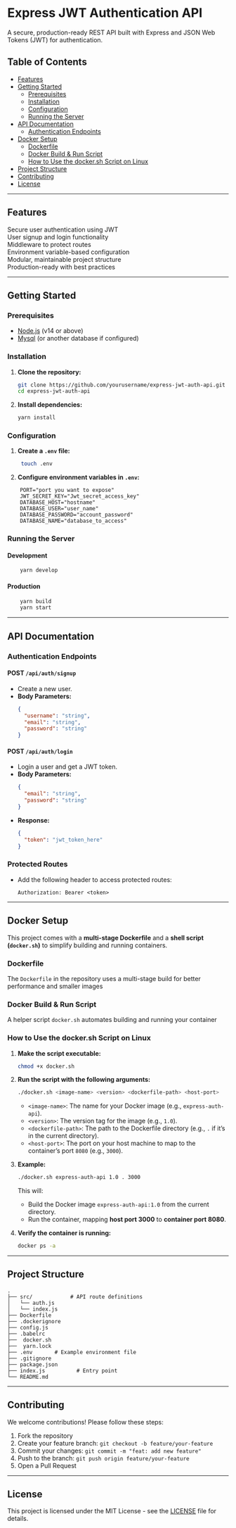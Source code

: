 
# Express JWT Authentication API

A secure, production-ready REST API built with Express and JSON Web Tokens (JWT) for authentication.

## Table of Contents

- [Features](#features)
- [Getting Started](#getting-started)
  - [Prerequisites](#prerequisites)
  - [Installation](#installation)
  - [Configuration](#configuration)
  - [Running the Server](#running-the-server)
- [API Documentation](#api-documentation)
  - [Authentication Endpoints](#authentication-endpoints)
- [Docker Setup](#docker-setup)
  - [Dockerfile](#dockerfile)
  - [Docker Build & Run Script](#docker-build--run-script)
  - [How to Use the docker.sh Script on Linux](#how-to-use-the-dockersh-script-on-linux)
- [Project Structure](#project-structure)
- [Contributing](#contributing)
- [License](#license)

---

## Features

 Secure user authentication using JWT  
 User signup and login functionality  
 Middleware to protect routes  
 Environment variable-based configuration  
 Modular, maintainable project structure  
 Production-ready with best practices  

---

## Getting Started

### Prerequisites

- [Node.js](https://nodejs.org/en/) (v14 or above)
- [Mysql](https://www.mysql.com/) (or another database if configured)

### Installation

1. **Clone the repository:**

   ```bash
   git clone https://github.com/yourusername/express-jwt-auth-api.git
   cd express-jwt-auth-api
   ```

2. **Install dependencies:**

   ```bash
   yarn install
   ```

### Configuration

1. **Create a `.env` file:**
    ```bash
     touch .env
    ```

2. **Configure environment variables in `.env`:**

```env
    PORT="port you want to expose"
    JWT_SECRET_KEY="Jwt_secret_access_key"
    DATABASE_HOST="hostname"
    DATABASE_USER="user_name"
    DATABASE_PASSWORD="account_password"
    DATABASE_NAME="database_to_access"
```

### Running the Server

#### Development

```bash
    yarn develop
```

#### Production

```bash
    yarn build
    yarn start
```

---

## API Documentation

### Authentication Endpoints

#### **POST** `/api/auth/signup`

- Create a new user.
- **Body Parameters:**
  ```json
  {
    "username": "string",
    "email": "string",
    "password": "string"
  }
  ```

#### **POST** `/api/auth/login`

- Login a user and get a JWT token.
- **Body Parameters:**
  ```json
  {
    "email": "string",
    "password": "string"
  }
  ```
- **Response:**
  ```json
  {
    "token": "jwt_token_here"
  }
  ```

### Protected Routes

- Add the following header to access protected routes:
  ```
  Authorization: Bearer <token>
  ```

---

## Docker Setup

This project comes with a **multi-stage Dockerfile** and a **shell script (`docker.sh`)** to simplify building and running containers.

### Dockerfile

The `Dockerfile` in the repository uses a multi-stage build for better performance and smaller images


### Docker Build & Run Script

A helper script `docker.sh` automates building and running your container

### How to Use the docker.sh Script on Linux

1. **Make the script executable:**

   ```bash
   chmod +x docker.sh
   ```

2. **Run the script with the following arguments:**

   ```bash
   ./docker.sh <image-name> <version> <dockerfile-path> <host-port>
   ```

   - `<image-name>`: The name for your Docker image (e.g., `express-auth-api`).
   - `<version>`: The version tag for the image (e.g., `1.0`).
   - `<dockerfile-path>`: The path to the Dockerfile directory (e.g., `.` if it’s in the current directory).
   - `<host-port>`: The port on your host machine to map to the container’s port `8080` (e.g., `3000`).

3. **Example:**

   ```bash
   ./docker.sh express-auth-api 1.0 . 3000
   ```

   This will:
   - Build the Docker image `express-auth-api:1.0` from the current directory.
   - Run the container, mapping **host port 3000** to **container port 8080**.

4. **Verify the container is running:**

   ```bash
   docker ps -a
   ```

---

## Project Structure

```
.
├── src/            # API route definitions
│   └── auth.js
│   └── index.js
├── Dockerfile
├── .dockerignore
├── config.js
├── .babelrc
├──  docker.sh
├──  yarn.lock
├── .env       # Example environment file
├── .gitignore
├── package.json
├── index.js          # Entry point
└── README.md
```

---

## Contributing

We welcome contributions! Please follow these steps:

1. Fork the repository
2. Create your feature branch: `git checkout -b feature/your-feature`
3. Commit your changes: `git commit -m "feat: add new feature"`
4. Push to the branch: `git push origin feature/your-feature`
5. Open a Pull Request

---

## License

This project is licensed under the MIT License - see the [LICENSE](LICENSE) file for details.
